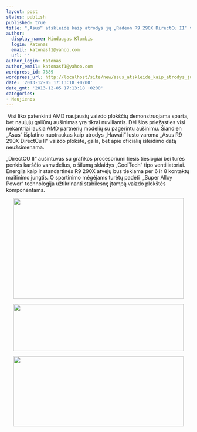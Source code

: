 ```yaml
---
layout: post
status: publish
published: true
title: "„Asus“ atskleidė kaip atrodys jų „Radeon R9 290X DirectCu II“ vaizdo plokštė"
author:
  display_name: Mindaugas Klumbis
  login: Katonas
  email: katonasf1@yahoo.com
  url: ''
author_login: Katonas
author_email: katonasf1@yahoo.com
wordpress_id: 7889
wordpress_url: http://localhost/site/new/asus_atskleide_kaip_atrodys_ju_radeon_r9_290x_directcu_ii_vaizdo_plokste/
date: '2013-12-05 17:13:18 +0200'
date_gmt: '2013-12-05 17:13:18 +0200'
categories:
- Naujienos
---
```

<p>
	&nbsp;Visi liko patenkinti AMD naujausių vaizdo plok&scaron;čių demonstruojama sparta, bet naujųjų galiūnų au&scaron;inimas yra tikrai nuviliantis. Dėl &scaron;ios priežasties visi nekantriai laukia AMD partnerių modelių su pagerintu au&scaron;inimu. &Scaron;iandien &bdquo;Asus&ldquo; i&scaron;platino nuotraukas kaip atrodys &bdquo;Hawaii&ldquo; lusto varoma &bdquo;Asus R9 290X DirectCu II&ldquo; vaizdo plok&scaron;tė, gaila, bet apie oficialią i&scaron;leidimo datą neužsimenama.</p>
<p>
	&bdquo;DirectCU II&ldquo; au&scaron;intuvas su grafikos procesoriumi liesis tiesiogiai bei turės penkis kar&scaron;čio vamzdelius, o &scaron;ilumą sklaidys &bdquo;CoolTech&ldquo; tipo ventiliatoriai. Energija kaip ir standartinės R9 290X atvejų bus tiekiama per 6 ir 8 kontaktų maitinimo jungtis. O spartinimo mėgėjams turėtų padėti &nbsp;&bdquo;Super Alloy Power&ldquo; technologija užtikrinanti stabilesnę įtampą vaizdo plok&scaron;tės komponentams.</p>
<p style="text-align: center;">
	<a href="http://technews.lt/userfiles/ASUS_R9_290X_DirectCU_II_01.jpg"><img alt="" src="http://technews.lt/userfiles/ASUS_R9_290X_DirectCU_II_01.jpg" style="width: 464px; height: 274px;" /></a></p>
<p style="text-align: center;">
	<a href="http://technews.lt/userfiles/ASUS_R9_290X_DirectCU_II_02.jpg"><img alt="" src="http://technews.lt/userfiles/ASUS_R9_290X_DirectCU_II_02.jpg" style="width: 464px; height: 128px;" /></a></p>
<p style="text-align: center;">
	<a href="http://technews.lt/userfiles/ASUS_R9_290X_DirectCU_II_03.jpg"><img alt="" src="http://technews.lt/userfiles/ASUS_R9_290X_DirectCU_II_03.jpg" style="width: 464px; height: 190px;" /></a></p>
